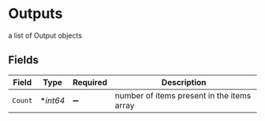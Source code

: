 # Outputs

a list of Output objects


## Fields

| Field                                      | Type                                       | Required                                   | Description                                |
| ------------------------------------------ | ------------------------------------------ | ------------------------------------------ | ------------------------------------------ |
| `Count`                                    | **int64*                                   | :heavy_minus_sign:                         | number of items present in the items array |